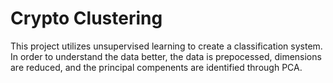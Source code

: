 # Crypto Clustering 
This project utilizes unsupervised learning to create a classification system. In order to understand the data better, the data is prepocessed, dimensions are reduced, and the principal compenents are identified through PCA.

